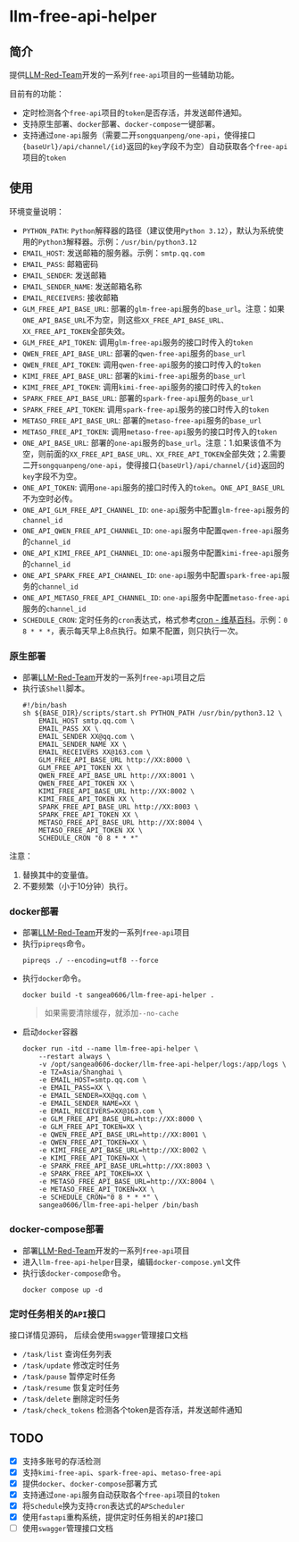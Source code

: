 # llm-free-api-helper
## 简介
提供[LLM-Red-Team](https://github.com/LLM-Red-Team)开发的一系列`free-api`项目的一些辅助功能。

目前有的功能：
- 定时检测各个`free-api`项目的`token`是否存活，并发送邮件通知。
- 支持原生部署、`docker`部署、`docker-compose`一键部署。
- 支持通过`one-api`服务（需要二开`songquanpeng/one-api`，使得接口`{baseUrl}/api/channel/{id}`返回的`key`字段不为空）自动获取各个`free-api`项目的`token`

## 使用
环境变量说明：
- `PYTHON_PATH`: `Python`解释器的路径（建议使用`Python 3.12`），默认为系统使用的`Python3`解释器。示例：`/usr/bin/python3.12`
- `EMAIL_HOST`: 发送邮箱的服务器。示例：`smtp.qq.com`
- `EMAIL_PASS`: 邮箱密码
- `EMAIL_SENDER`: 发送邮箱
- `EMAIL_SENDER_NAME`: 发送邮箱名称
- `EMAIL_RECEIVERS`: 接收邮箱
- `GLM_FREE_API_BASE_URL`: 部署的`glm-free-api`服务的`base_url`。注意：如果`ONE_API_BASE_URL`不为空，则这些`XX_FREE_API_BASE_URL、XX_FREE_API_TOKEN`全部失效。
- `GLM_FREE_API_TOKEN`: 调用`glm-free-api`服务的接口时传入的`token`
- `QWEN_FREE_API_BASE_URL`: 部署的`qwen-free-api`服务的`base_url`
- `QWEN_FREE_API_TOKEN`: 调用`qwen-free-api`服务的接口时传入的`token`
- `KIMI_FREE_API_BASE_URL`: 部署的`kimi-free-api`服务的`base_url`
- `KIMI_FREE_API_TOKEN`: 调用`kimi-free-api`服务的接口时传入的`token`
- `SPARK_FREE_API_BASE_URL`: 部署的`spark-free-api`服务的`base_url`
- `SPARK_FREE_API_TOKEN`: 调用`spark-free-api`服务的接口时传入的`token`
- `METASO_FREE_API_BASE_URL`: 部署的`metaso-free-api`服务的`base_url`
- `METASO_FREE_API_TOKEN`: 调用`metaso-free-api`服务的接口时传入的`token`
- `ONE_API_BASE_URL`: 部署的`one-api`服务的`base_url`。注意：1.如果该值不为空，则前面的`XX_FREE_API_BASE_URL、XX_FREE_API_TOKEN`全部失效；2.需要二开`songquanpeng/one-api`，使得接口`{baseUrl}/api/channel/{id}`返回的`key`字段不为空。
- `ONE_API_TOKEN`: 调用`one-api`服务的接口时传入的`token`。`ONE_API_BASE_URL`不为空时必传。
- `ONE_API_GLM_FREE_API_CHANNEL_ID`: `one-api`服务中配置`glm-free-api`服务的`channel_id`
- `ONE_API_QWEN_FREE_API_CHANNEL_ID`: `one-api`服务中配置`qwen-free-api`服务的`channel_id`
- `ONE_API_KIMI_FREE_API_CHANNEL_ID`: `one-api`服务中配置`kimi-free-api`服务的`channel_id`
- `ONE_API_SPARK_FREE_API_CHANNEL_ID`: `one-api`服务中配置`spark-free-api`服务的`channel_id`
- `ONE_API_METASO_FREE_API_CHANNEL_ID`: `one-api`服务中配置`metaso-free-api`服务的`channel_id`
- `SCHEDULE_CRON`: 定时任务的`cron`表达式，格式参考[cron - 维基百科](https://en.wikipedia.org/wiki/Cron)。示例：`0 8 * * *`，表示每天早上8点执行。如果不配置，则只执行一次。

### 原生部署
- 部署[LLM-Red-Team](https://github.com/LLM-Red-Team)开发的一系列`free-api`项目之后
- 执行该`Shell`脚本。
  ```shell
  #!/bin/bash
  sh ${BASE_DIR}/scripts/start.sh PYTHON_PATH /usr/bin/python3.12 \
      EMAIL_HOST smtp.qq.com \
      EMAIL_PASS XX \
      EMAIL_SENDER XX@qq.com \
      EMAIL_SENDER_NAME XX \
      EMAIL_RECEIVERS XX@163.com \
      GLM_FREE_API_BASE_URL http://XX:8000 \
      GLM_FREE_API_TOKEN XX \
      QWEN_FREE_API_BASE_URL http://XX:8001 \
      QWEN_FREE_API_TOKEN XX \
      KIMI_FREE_API_BASE_URL http://XX:8002 \
      KIMI_FREE_API_TOKEN XX \
      SPARK_FREE_API_BASE_URL http://XX:8003 \
      SPARK_FREE_API_TOKEN XX \
      METASO_FREE_API_BASE_URL http://XX:8004 \
      METASO_FREE_API_TOKEN XX \
      SCHEDULE_CRON "0 8 * * *"
  ```

注意：
1. 替换其中的变量值。
2. 不要频繁（小于10分钟）执行。

### docker部署
- 部署[LLM-Red-Team](https://github.com/LLM-Red-Team)开发的一系列`free-api`项目
- 执行`pipreqs`命令。
    ```shell
    pipreqs ./ --encoding=utf8 --force
    ```
- 执行`docker`命令。
    ```shell
    docker build -t sangea0606/llm-free-api-helper .
    ```
    > 如果需要清除缓存，就添加`--no-cache`
- 启动`docker`容器
    ```shell
    docker run -itd --name llm-free-api-helper \
        --restart always \
        -v /opt/sangea0606-docker/llm-free-api-helper/logs:/app/logs \
        -e TZ=Asia/Shanghai \
        -e EMAIL_HOST=smtp.qq.com \
        -e EMAIL_PASS=XX \
        -e EMAIL_SENDER=XX@qq.com \
        -e EMAIL_SENDER_NAME=XX \
        -e EMAIL_RECEIVERS=XX@163.com \
        -e GLM_FREE_API_BASE_URL=http://XX:8000 \
        -e GLM_FREE_API_TOKEN=XX \
        -e QWEN_FREE_API_BASE_URL=http://XX:8001 \
        -e QWEN_FREE_API_TOKEN=XX \
        -e KIMI_FREE_API_BASE_URL=http://XX:8002 \
        -e KIMI_FREE_API_TOKEN=XX \
        -e SPARK_FREE_API_BASE_URL=http://XX:8003 \
        -e SPARK_FREE_API_TOKEN=XX \
        -e METASO_FREE_API_BASE_URL=http://XX:8004 \
        -e METASO_FREE_API_TOKEN=XX \
        -e SCHEDULE_CRON="0 8 * * *" \
        sangea0606/llm-free-api-helper /bin/bash
    ```

### docker-compose部署
- 部署[LLM-Red-Team](https://github.com/LLM-Red-Team)开发的一系列`free-api`项目
- 进入`llm-free-api-helper`目录，编辑`docker-compose.yml`文件
- 执行该`docker-compose`命令。
  ```shell
  docker compose up -d
  ```

### 定时任务相关的`API`接口
接口详情见源码， 后续会使用`swagger`管理接口文档
- `/task/list` 查询任务列表
- `/task/update` 修改定时任务
- `/task/pause` 暂停定时任务
- `/task/resume` 恢复定时任务
- `/task/delete` 删除定时任务
- `/task/check_tokens` 检测各个token是否存活，并发送邮件通知

## TODO
- [x] 支持多账号的存活检测
- [x] 支持`kimi-free-api`、`spark-free-api`、`metaso-free-api`
- [x] 提供`docker`、`docker-compose`部署方式
- [x] 支持通过`one-api`服务自动获取各个`free-api`项目的`token`
- [x] 将`Schedule`换为支持`cron`表达式的`APScheduler`
- [x] 使用`fastapi`重构系统，提供定时任务相关的`API`接口
- [ ] 使用`swagger`管理接口文档